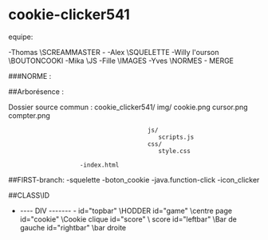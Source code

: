 cookie-clicker541
==============

equipe:

-Thomas \SCREAMMASTER - 
-Alex \SQUELETTE
-Willy l'ourson \BOUTONCOOKI
-Mika \JS
-Fille \IMAGES
-Yves \NORMES - MERGE


###NORME :

##Arborésence :

Dossier source commun : cookie_clicker541/
                                          img/
                                              cookie.png
                                              cursor.png
                                              compter.png

                                           js/
                                              scripts.js
                                           css/
                                              style.css

                        -index.html




##FIRST-branch: 
           -squelette
           -boton_cookie
           -java.function-click
           -icon_clicker



##CLASS\ID

- ---- DIV ------- -
 id="topbar" \\HODDER
 id="game" \\centre page
 id="cookie" \\Cookie clique
 id="score" \\ score
 id="leftbar" \\Bar de gauche
 id="rightbar" \\bar droite 












